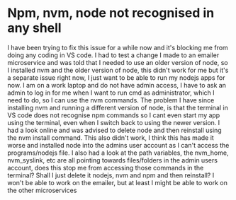 
# Npm, nvm, node not recognised in any shell

I have been trying to fix this issue for a while now and it's blocking me from doing any coding in VS code. I had to test a change I made to an emailer microservice and was told that I needed to use an older version of node, so I installed nvm and the older version of node, this didn't work for me but it's a separate issue right now, I just want to be able to run my nodejs apps for now.
I am on a work laptop and do not have admin access, I have to ask an admin to log in for me when I want to run cmd as administrator, which I need to do, so I can use the nvm commands.
The problem I have since installing nvm and running a different version of node, is that the terminal in VS code does not recognise npm commands so I cant even start my app using the terminal, even when I switch back to using the newer version. I had a look online and was advised to delete node and then reinstall using the nvm install command. This also didn't work, I think this has made it worse and installed node into the admins user account as I can't access the programs/nodejs file.
I also had a look at the path variables, the nvm_home, nvm_syslink, etc are all pointing towards files/folders in the admin users account, does this stop me from accessing those commands in the terminal?
Shall I just delete it nodejs, nvm and npm and then reinstall? I won't be able to work on the emailer, but at least I might be able to work on the other microservices

        